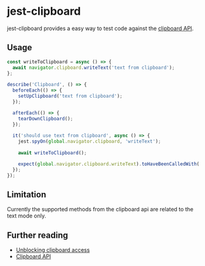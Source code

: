 # jest-clipboard

jest-clipboard provides a easy way to test code against the [clipboard API](https://developer.mozilla.org/en-US/docs/Web/API/Clipboard_API￧).

## Usage

```typescript
const writeToClipboard = async () => {
  await navigator.clipboard.writeText('text from clipboard');
};
  
describe('Clipboard', () => {
  beforeEach(() => {
    setUpClipboard('text from clipboard');
  });

  afterEach(() => {
    tearDownClipboard();
  });
  
  it('should use text from clipboard', async () => {
    jest.spyOn(global.navigator.clipboard, 'writeText');
    
    await writeToClipboard();

    expect(global.navigator.clipboard.writeText).toHaveBeenCalledWith('text from clipboard');
  });
});
```

## Limitation

Currently the supported methods from the clipboard api are related to the text mode only.

## Further reading

- [Unblocking clipboard access](https://web.dev/async-clipboard)
- [Clipboard API](https://developer.mozilla.org/en-US/docs/Web/API/Clipboard_API)
